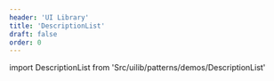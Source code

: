 ```yaml
---
header: 'UI Library'
title: 'DescriptionList'
draft: false
order: 0
---
```


<!--
  ATTENTION: This file is auto generated by using "makeDemosFactory".
  Do not change the content!
-->

import DescriptionList from 'Src/uilib/patterns/demos/DescriptionList'

<DescriptionList />
